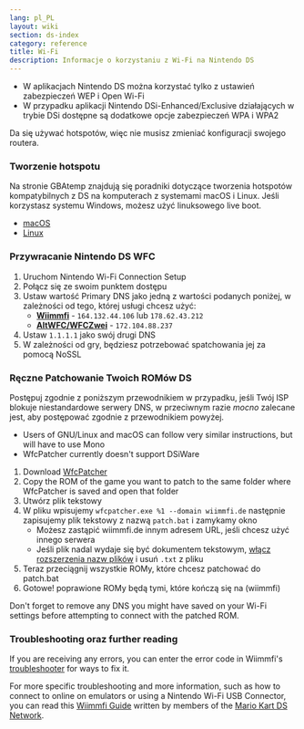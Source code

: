 ```yaml
---
lang: pl_PL
layout: wiki
section: ds-index
category: reference
title: Wi-Fi
description: Informacje o korzystaniu z Wi-Fi na Nintendo DS
---
```


- W aplikacjach Nintendo DS można korzystać tylko z ustawień zabezpieczeń WEP i Open Wi-Fi
- W przypadku aplikacji Nintendo DSi-Enhanced/Exclusive działających w trybie DSi dostępne są dodatkowe opcje zabezpieczeń WPA i WPA2

Da się używać hotspotów, więc nie musisz zmieniać konfiguracji swojego routera.

### Tworzenie hotspotu
Na stronie GBAtemp znajdują się poradniki dotyczące tworzenia hotspotów kompatybilnych z DS na komputerach z systemami macOS i Linux. Jeśli korzystasz systemu Windows, możesz użyć linuksowego live boot.
- [macOS](https://gbatemp.net/threads/571658)
- [Linux](https://gbatemp.net/threads/543283)

### Przywracanie Nintendo DS WFC
1. Uruchom Nintendo Wi-Fi Connection Setup
1. Połącz się ze swoim punktem dostępu
1. Ustaw wartość Primary DNS jako jedną z wartości podanych poniżej, w zależności od tego, której usługi chcesz użyć:
   - **[Wiimmfi](https://wiimmfi.de)** - `164.132.44.106` lub `178.62.43.212`
   - **[AltWFC/WFCZwei](https://save-nintendo-wifi.com/)** - `172.104.88.237`
1. Ustaw `1.1.1.1` jako swój drugi DNS
1. W zależności od gry, będziesz potrzebować spatchowania jej za pomocą NoSSL

### Ręczne Patchowanie Twoich ROMów DS
Postępuj zgodnie z poniższym przewodnikiem w przypadku, jeśli Twój ISP blokuje niestandardowe serwery DNS, w przeciwnym razie *mocno* zalecane jest, aby postępować zgodnie z przewodnikiem powyżej.

- Users of GNU/Linux and macOS can follow very similar instructions, but will have to use Mono
- WfcPatcher currently doesn't support DSiWare

1. Download [WfcPatcher](https://github.com/AdmiralCurtiss/WfcPatcher/releases)
1. Copy the ROM of the game you want to patch to the same folder where WfcPatcher is saved and open that folder
1. Utwórz plik tekstowy
1. W pliku wpisujemy `wfcpatcher.exe %1 --domain wiimmfi.de` następnie zapisujemy plik tekstowy z nazwą `patch.bat` i zamykamy okno
   - Możesz zastąpić wiimmfi.de innym adresem URL, jeśli chcesz użyć innego serwera
   - Jeśli plik nadal wydaje się być dokumentem tekstowym, [włącz rozszerzenia nazw plików](https://dsi.cfw.guide/file-extensions-%28windows%29) i usuń `.txt` z pliku
1. Teraz przeciągnij wszystkie ROMy, które chcesz patchować do patch.bat
1. Gotowe! poprawione ROMy będą tymi, które kończą się na (wiimmfi)

Don't forget to remove any DNS you might have saved on your Wi-Fi settings before attempting to connect with the patched ROM.

### Troubleshooting oraz further reading
If you are receiving any errors, you can enter the error code in Wiimmfi's [troubleshooter](https://wiimmfi.de/error) for ways to fix it.

For more specific troubleshooting and more information, such as how to connect to online on emulators or using a Nintendo Wi-Fi USB Connector, you can read this [Wiimmfi Guide](https://docs.google.com/document/d/1f3PChwQig40UaiPXlh-Gi5CggGiBPzyrpiecLZlT8ZE/edit?usp=sharing) written by members of the [Mario Kart DS Network](https://discord.gg/pa9bea6).
